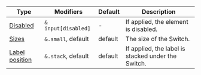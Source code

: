 | Type                              | Modifiers           | Default | Description                                        |
| --------------------------------- | ------------------- | ------- | -------------------------------------------------- |
| [Disabled](#switch)               | `& input[disabled]` | -       | If applied, the element is disabled.               |
| [Sizes](#sizes)                   | `&.small`, default  | default | The size of the Switch.                            |
| [Label position](#label-position) | `&.stack`, default  | default | If applied, the label is stacked under the Switch. |
